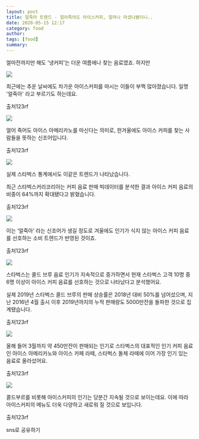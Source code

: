```yaml
---
layout: post
title: 얼죽아 트렌드 - 얼어죽어도 아이스커피, 얼마나 마셨나봤더니..
date: 2020-05-15 12:17
category: food
author: 
tags: [food]
summary: 
---
```



얼마전까지만 해도 '냉커피'는 더운 여름에나 찾는 음료였죠. 하지만

![](https://img1.daumcdn.net/thumb/R720x0/?fname=https%3A%2F%2Ft1.daumcdn.net%2Fliveboard%2Frealfood%2F8d8072dab3054dddb013fcc8474b7ce1.JPG)

최근에는 추운 날씨에도 차가운 아이스커피를 마시는 이들이 부쩍 많아졌습니다. 일명 '얼죽아' 라고 부르기도 하는데요.  

출처123rf

![](https://img1.daumcdn.net/thumb/R720x0/?fname=https%3A%2F%2Ft1.daumcdn.net%2Fliveboard%2Frealfood%2F6c7f57bbb28f41338c480c946fa7c57c.jpg)

얼어 죽어도 아이스 아메리카노를 마신다는 의미로, 한겨울에도 아이스 커피를 찾는 사람들을 뜻하는 신조어입니다.  

출처123rf

![](https://img1.daumcdn.net/thumb/R720x0/?fname=https%3A%2F%2Ft1.daumcdn.net%2Fliveboard%2Frealfood%2Ffed4493252b2430e8b771f5c35cc392c.jpg)

실제 스타벅스 통계에서도 이같은 트렌드가 나타났습니다.  
  
최근 스타벅스커리코리아는 커피 음료 판매 빅데이터를 분석한 결과 아이스 커피 음료의 비중이 64%까지 확대됐다고 밝혔습니다.  

출처123rf

![](https://img1.daumcdn.net/thumb/R720x0/?fname=https%3A%2F%2Ft1.daumcdn.net%2Fliveboard%2Frealfood%2F6c7f57bbb28f41338c480c946fa7c57c.jpg)

이는 ‘얼죽아’ 라는 신조어가 생길 정도로 겨울에도 인기가 식지 않는 아이스 커피 음료를 선호하는 소비 트렌드가 반영된 것이죠.  

출처123rf

![](https://img1.daumcdn.net/thumb/R720x0/?fname=https%3A%2F%2Ft1.daumcdn.net%2Fliveboard%2Frealfood%2Ff648c114075e4081b37bec53324f83f5.JPG)

스타벅스는 콜드 브루 음료 인기가 지속적으로 증가하면서 현재 스타벅스 고객 10명 중 6명 이상이 아이스 커피 음료를 선호하는 것으로 나타났다고 분석했어요.  
  
실제 2019년 스타벅스 콜드 브루의 판매 상승률은 2018년 대비 50%를 넘어섰으며, 지난 2016년 4월 출시 이후 2019년까지의 누적 판매량도 5000만잔을 돌파한 것으로 집계됐습니다.  

출처123rf

![](https://img1.daumcdn.net/thumb/R720x0/?fname=https%3A%2F%2Ft1.daumcdn.net%2Fliveboard%2Frealfood%2F0bf81ecc467e41be94e7cbad5d9fc96d.JPG)

올해 들어 3월까지 약 450만잔이 판매되는 인기로 스타벅스의 대표적인 인기 커피 음료인 아이스 아메리카노와 아이스 카페 라떼, 스타벅스 돌체 라떼에 이어 가장 인기 있는 음료로 올라섰어요.  

출처123rf

![](https://img1.daumcdn.net/thumb/R720x0/?fname=https%3A%2F%2Ft1.daumcdn.net%2Fliveboard%2Frealfood%2Fa6c5494bd95946d0baffcb749115a2f0.JPG)

콜드부르를 비롯해 아이스커피의 인기는 당분간 지속될 것으로 보이는데요. 이에 따라 아이스커피의 메뉴도 더욱 다양하고 새로워 질 것으로 보입니다.  

출처123rf

sns로 공유하기